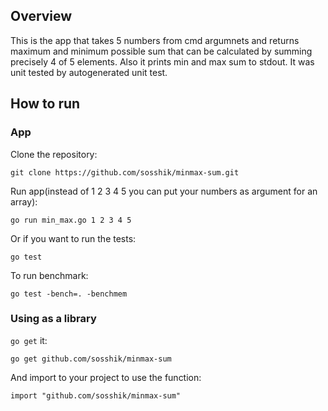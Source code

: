 ## Overview

This is the app that takes 5 numbers from cmd argumnets and returns maximum and minimum possible sum that can be calculated by summing precisely 4 of 5 elements. Also it prints min and max sum to stdout.
It was unit tested by autogenerated unit test.

## How to run

### App

Clone the repository:

    git clone https://github.com/sosshik/minmax-sum.git

Run app(instead of 1 2 3 4 5 you can put your numbers as argument for an array):

    go run min_max.go 1 2 3 4 5

Or if you want to run the tests:

    go test

To run benchmark:

    go test -bench=. -benchmem

### Using as a library

`go get` it:

    go get github.com/sosshik/minmax-sum

And import to your project to use the function:

    import "github.com/sosshik/minmax-sum"
